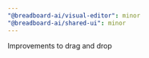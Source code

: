 ```yaml
---
"@breadboard-ai/visual-editor": minor
"@breadboard-ai/shared-ui": minor
---
```


Improvements to drag and drop
